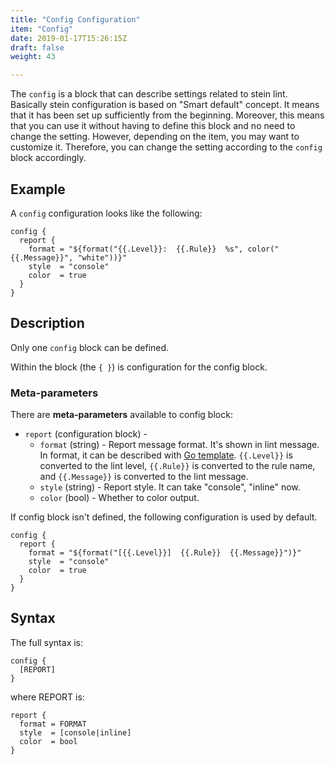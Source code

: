 ```yaml
---
title: "Config Configuration"
item: "Config"
date: 2019-01-17T15:26:15Z
draft: false
weight: 43

---
```


The `config` is a block that can describe settings related to stein lint. Basically stein configuration is based on "Smart default" concept. It means that it has been set up sufficiently from the beginning. Moreover, this means that you can use it without having to define this block and no need to change the setting. However, depending on the item, you may want to customize it. Therefore, you can change the setting according to the `config` block accordingly.

## Example

A `config` configuration looks like the following:

```hcl
config {
  report {
    format = "${format("{{.Level}}:  {{.Rule}}  %s", color("{{.Message}}", "white"))}"
    style  = "console"
    color  = true
  }
}
```

## Description

Only one `config` block can be defined.

Within the block (the `{ }`) is configuration for the config block.

### Meta-parameters

There are **meta-parameters** available to config block:

- `report` (configuration block) -
    - `format` (string) - Report message format. It's shown in lint message. In format, it can be described with [Go template](https://golang.org/pkg/text/template/). `{{.Level}}` is converted to the lint level, `{{.Rule}}` is converted to the rule name, and `{{.Message}}` is converted to the lint message.
    - `style` (string) - Report style. It can take "console", "inline" now.
    - `color` (bool) - Whether to color output.

If config block isn't defined, the following configuration is used by default.

```hcl
config {
  report {
    format = "${format("[{{.Level}}]  {{.Rule}}  {{.Message}}")}"
    style  = "console"
    color  = true
  }
}
```

## Syntax

The full syntax is:

```hcl
config {
  [REPORT]
}
```

where REPORT is:

```hcl
report {
  format = FORMAT
  style  = [console|inline]
  color  = bool
}
```
